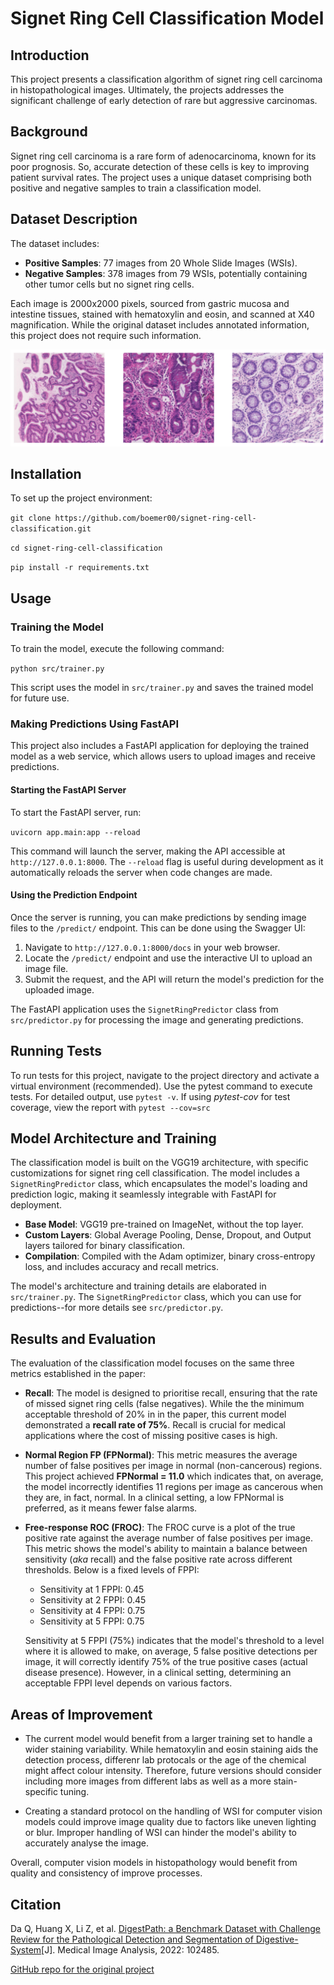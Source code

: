 # Signet Ring Cell Classification Model

## Introduction
This project presents a classification algorithm of signet ring cell carcinoma in histopathological images. Ultimately, the projects addresses the significant challenge of early detection of rare but aggressive carcinomas.

## Background
Signet ring cell carcinoma is a rare form of adenocarcinoma, known for its poor prognosis. So, accurate detection of these cells is key to improving patient survival rates. The project uses a unique dataset comprising both positive and negative samples to train a classification model.

## Dataset Description
The dataset includes:
- **Positive Samples**: 77 images from 20 Whole Slide Images (WSIs).
- **Negative Samples**: 378 images from 79 WSIs, potentially containing other tumor cells but no signet ring cells.

Each image is 2000x2000 pixels, sourced from gastric mucosa and intestine tissues, stained with hematoxylin and eosin, and scanned at X40 magnification. While the original dataset includes annotated information, this project does not require such information.

![.](docs/signet_ring_computer_vision_model.png)

## Installation
To set up the project environment:

`git clone https://github.com/boemer00/signet-ring-cell-classification.git`

`cd signet-ring-cell-classification`

`pip install -r requirements.txt`

## Usage

### Training the Model

To train the model, execute the following command:

`python src/trainer.py`

This script uses the model in `src/trainer.py` and saves the trained model for future use.

### Making Predictions Using FastAPI

This project also includes a FastAPI application for deploying the trained model as a web service, which allows users to upload images and receive predictions.

#### Starting the FastAPI Server

To start the FastAPI server, run:

`uvicorn app.main:app --reload`

This command will launch the server, making the API accessible at `http://127.0.0.1:8000`. The `--reload` flag is useful during development as it automatically reloads the server when code changes are made.

#### Using the Prediction Endpoint

Once the server is running, you can make predictions by sending image files to the `/predict/` endpoint. This can be done using the Swagger UI:

1. Navigate to `http://127.0.0.1:8000/docs` in your web browser.
2. Locate the `/predict/` endpoint and use the interactive UI to upload an image file.
3. Submit the request, and the API will return the model's prediction for the uploaded image.

The FastAPI application uses the `SignetRingPredictor` class from `src/predictor.py` for processing the image and generating predictions.


## Running Tests
To run tests for this project, navigate to the project directory and activate a virtual environment (recommended). Use the pytest command to execute tests. For detailed output, use `pytest -v`. If using *pytest-cov* for test coverage, view the report with `pytest --cov=src`

## Model Architecture and Training

The classification model is built on the VGG19 architecture, with specific customizations for signet ring cell classification. The model includes a `SignetRingPredictor` class, which encapsulates the model's loading and prediction logic, making it seamlessly integrable with FastAPI for deployment.

- **Base Model**: VGG19 pre-trained on ImageNet, without the top layer.
- **Custom Layers**: Global Average Pooling, Dense, Dropout, and Output layers tailored for binary classification.
- **Compilation**: Compiled with the Adam optimizer, binary cross-entropy loss, and includes accuracy and recall metrics.

The model's architecture and training details are elaborated in `src/trainer.py`. The `SignetRingPredictor` class, which you can use for predictions--for more details see `src/predictor.py`.

## Results and Evaluation

The evaluation of the classification model focuses on the same three metrics established in the paper:

- **Recall**: The model is designed to prioritise recall, ensuring that the rate of missed signet ring cells (false negatives). While the the minimum acceptable threshold of 20% in in the paper, this current model demonstrated a **recall rate of 75%**. Recall is crucial for medical applications where the cost of missing positive cases is high.

- **Normal Region FP (FPNormal)**: This metric measures the average number of false positives per image in normal (non-cancerous) regions. This project achieved **FPNormal = 11.0** which indicates that, on average, the model incorrectly identifies 11 regions per image as cancerous when they are, in fact, normal. In a clinical setting, a low FPNormal is preferred, as it means fewer false alarms.

- **Free-response ROC (FROC)**: The FROC curve is a plot of the true positive rate against the average number of false positives per image. This metric shows the model's ability to maintain a balance between sensitivity (*aka* recall) and the false positive rate across different thresholds. Below is a fixed levels of FPPI:
  - Sensitivity at 1 FPPI: 0.45
  - Sensitivity at 2 FPPI: 0.45
  - Sensitivity at 4 FPPI: 0.75
  - Sensitivity at 5 FPPI: 0.75

  Sensitivity at 5 FPPI (75%) indicates that the model's threshold to a level where it is allowed to make, on average, 5 false positive detections per image, it will correctly identify 75% of the true positive cases (actual disease presence). However, in a clinical setting, determining an acceptable FPPI level depends on various factors.

## Areas of Improvement

- The current model would benefit from a larger training set to handle a wider staining variability. While hematoxylin and eosin staining aids the detection process, differenr lab protocals or the age of the chemical might affect colour intensity. Therefore, future versions should consider including more images from different labs as well as a more stain-specific tuning.

- Creating a standard protocol on the handling of WSI for computer vision models could improve image quality due to factors like uneven lighting or blur. Improper handling of WSI can hinder the model's ability to accurately analyse the image.

Overall, computer vision models in histopathology would benefit from quality and consistency of improve processes.

## Citation
Da Q, Huang X, Li Z, et al. [DigestPath: a Benchmark Dataset with Challenge Review for the
Pathological Detection and Segmentation of Digestive-System](https://doi.org/10.1016/j.media.2022.102485)[J].
Medical Image Analysis, 2022: 102485.

[GitHub repo for the original project](https://github.com/bupt-ai-cz/CAC-UNet-DigestPath2019/blob/main/papers/DigestPath-a-Benchmark-Dataset-with-Challenge-Review.pdf)
